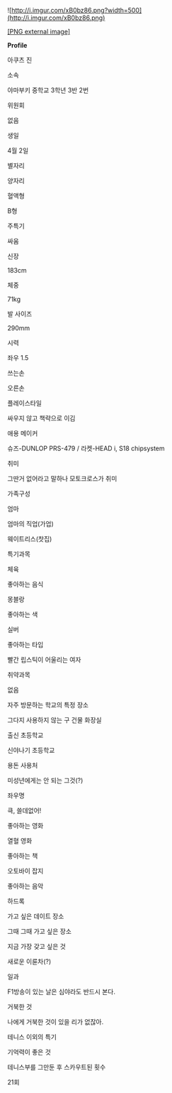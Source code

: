 ![http://i.imgur.com/xB0bz86.png?width=500](http://i.imgur.com/xB0bz86.png)

[[PNG external image]](http://i.imgur.com/xB0bz86.png)

**Profile**

아쿠츠 진

소속

야마부키 중학교 3학년 3반 2번

위원회

없음

생일

4월 2일

별자리

양자리

혈액형

B형

주특기

싸움

신장

183cm

체중

71kg

발 사이즈

290mm

시력

좌우 1.5

쓰는손

오른손

플레이스타일

싸우지 않고 책략으로 이김

애용 메이커

슈즈-DUNLOP PRS-479 / 라켓-HEAD i, S18 chipsystem

취미

그딴거 없어라고 말하나 모토크로스가 취미

가족구성

엄마

엄마의 직업(가업)

웨이트리스(찻집)

특기과목

체육

좋아하는 음식

몽블랑

좋아하는 색

실버

좋아하는 타입

빨간 립스틱이 어울리는 여자

취약과목

없음

자주 방문하는 학교의 특정 장소

그다지 사용하지 않는 구 건물 화장실

출신 초등학교

신야나기 초등학교

용돈 사용처

미성년에게는 안 되는 그것(?)

좌우명

큭, 쓸데없어!

좋아하는 영화

열혈 영화

좋아하는 책

오토바이 잡지

좋아하는 음악

하드록

가고 싶은 데이트 장소

그때 그때 가고 싶은 장소

지금 가장 갖고 싶은 것

새로운 이륜차(?)

일과

F1방송이 있는 날은 심야라도 반드시 본다.

거북한 것

나에게 거북한 것이 있을 리가 없잖아.

테니스 이외의 특기

기억력이 좋은 것

테니스부를 그만둔 후 스카우트된 횟수

21회

